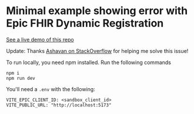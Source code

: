 # Minimal example showing error with Epic FHIR Dynamic Registration

[See a live demo of this repo](https://dreamy-frangollo-bf9d4c.netlify.app/)

Update: Thanks [Ashavan on StackOverflow](https://stackoverflow.com/questions/74894353/how-to-resolve-epics-fhir-oauth2-dynamic-registration-invalid-client-metadata/74895541#74895541) for helping me solve this issue!

To run locally, you need npm installed. Run the following commands

```
npm i
npm run dev
```

You'll need a `.env` with the following:

```
VITE_EPIC_CLIENT_ID: <sandbox_client_id>
VITE_PUBLIC_URL: "http://localhost:5173"
```
